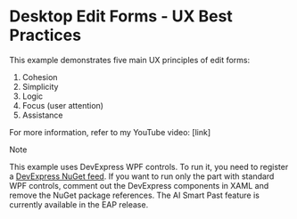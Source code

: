 # Desktop Edit Forms - UX Best Practices

This example demonstrates five main UX principles of edit forms:

1. Cohesion  
2. Simplicity  
3. Logic  
4. Focus (user attention)  
5. Assistance  

For more information, refer to my YouTube video: [link]  

> [!Note]  
> This example uses DevExpress WPF controls. To run it, you need to register a [DevExpress NuGet feed](https://nuget.devexpress.com/). If you want to run only the part with standard WPF controls, comment out the DevExpress components in XAML and remove the NuGet package references. The AI Smart Past feature is currently available in the EAP release.

